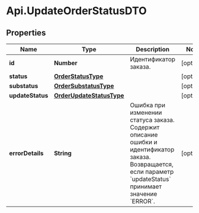 # Api.UpdateOrderStatusDTO

## Properties

Name | Type | Description | Notes
------------ | ------------- | ------------- | -------------
**id** | **Number** | Идентификатор заказа. | [optional] 
**status** | [**OrderStatusType**](OrderStatusType.md) |  | [optional] 
**substatus** | [**OrderSubstatusType**](OrderSubstatusType.md) |  | [optional] 
**updateStatus** | [**OrderUpdateStatusType**](OrderUpdateStatusType.md) |  | [optional] 
**errorDetails** | **String** | Ошибка при изменении статуса заказа. Содержит описание ошибки и идентификатор заказа.  Возвращается, если параметр &#x60;updateStatus&#x60; принимает значение &#x60;ERROR&#x60;.  | [optional] 


